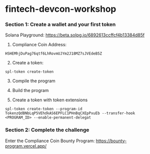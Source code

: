 # fintech-devcon-workshop

### Section 1: Create a wallet and your first token

Solana Playground: https://beta.solpg.io/6892613ccffcf4b13384d85f

1. Compliance Coin Address:

```shell
HSHEMhjDuPag76qtf6LhRovmUJYm2J18MZ7sJVEdeB5Z
```

2. Create a token:

```shell
spl-token create-token
```

3. Compile the program

4. Build the program

5. Create a token with token extensions

```shell
spl-token create-token --program-id TokenzQdBNbLqP5VEhdkAS6EPFLC1PHnBqCXEpPxuEb --transfer-hook <PROGRAM_ID> --enable-permanent-delegat
```

### Section 2: Complete the challenge

Enter the Compliance Coin Bounty Program: https://bounty-program.vercel.app/
